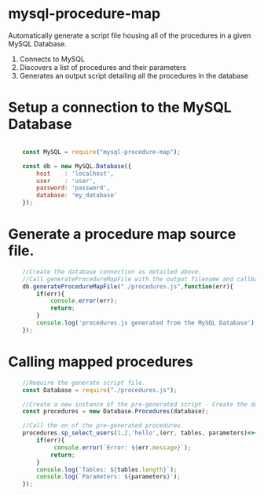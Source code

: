 # mysql-procedure-map

Automatically generate a script file housing all of the procedures in a given MySQL Database.

1. Connects to MySQL
2. Discovers a list of procedures and their parameters
3. Generates an output script detailing all the procedures in the database


# Setup a connection to the MySQL Database
```javascript

    const MySQL = require("mysql-procedure-map");

    const db = new MySQL.Database({
        host    : 'localhost',
        user    : 'user',
        password: 'password',
        database: 'my_database'
    });
```

# Generate a procedure map source file.

```javascript
    //Create the database connection as detailed above.
    //Call generateProcedureMapFile with the output filename and callback function.
    db.generateProcedureMapFile("./procedures.js",function(err){
        if(err){
            console.error(err);
            return;
        }
        console.log('procedures.js generated from the MySQL Database');
    });
```

# Calling mapped procedures

```javascript
    //Require the generate script file.
    const Database = require("./procedures.js");

    //Create a new instance of the pre-generated script - Create the database connection as detailed above and pass it into new Procedures(database).
    const procedures = new Database.Procedures(database);

    //Call the on of the pre-generated procedures.
    procedures.sp_select_users(1,2,'hello',(err, tables, parameters)=>{
        if(err){
             console.error(`Error: ${err.message}`);
            return;
        }
        console.log(`Tables: ${tables.length}`);
        console.log(`Parameters: ${parameters}`);
    });

```